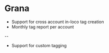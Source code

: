 # Grana

* Support for cross account in-loco tag creation
* Monthly tag report per account















--
* Support for custom tagging
